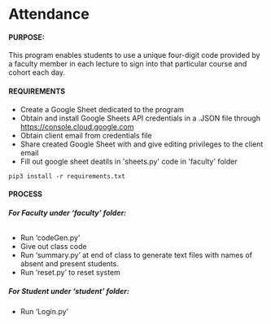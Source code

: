 # Attendance
#### PURPOSE:
This program enables students to use a unique four-digit code provided by a faculty member in each lecture to sign into that particular course and cohort each day. 

#### REQUIREMENTS
* Create a Google Sheet dedicated to the program 
* Obtain and install Google Sheets API credentials in a .JSON file through https://console.cloud.google.com 
* Obtain client email from credentials file
* Share created Google Sheet with and give editing privileges to the client email
* Fill out google sheet deatils in 'sheets.py' code in 'faculty' folder
```
pip3 install -r requirements.txt

```


#### PROCESS 
##### For Faculty under ‘faculty’ folder: 
###### 
* Run ‘codeGen.py’  
* Give out class code 
*	Run ‘summary.py’ at end of class to generate text files with names of absent and present students.
*	Run ‘reset.py’ to reset system
 
##### For Student under ‘student’ folder: 
* Run ‘Login.py’ 
